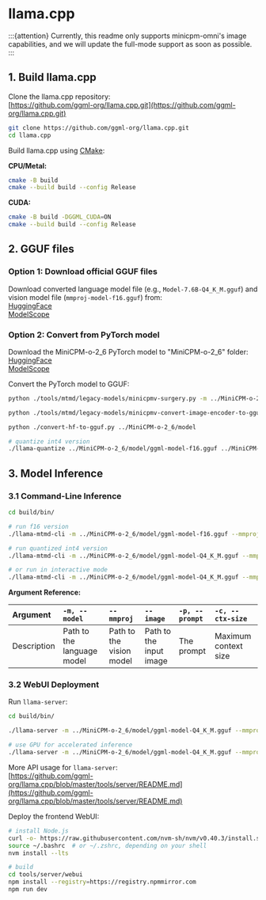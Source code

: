 # llama.cpp

:::{attention}
Currently, this readme only supports minicpm-omni's image capabilities, and we will update the full-mode support as soon as possible.
:::


## 1. Build llama.cpp

Clone the llama.cpp repository:  
[https://github.com/ggml-org/llama.cpp.git](https://github.com/ggml-org/llama.cpp.git)
```bash
git clone https://github.com/ggml-org/llama.cpp.git
cd llama.cpp
```

Build llama.cpp using [CMake](https://github.com/ggerganov/llama.cpp/blob/master/docs/build.md):

**CPU/Metal:**
```bash
cmake -B build
cmake --build build --config Release
```

**CUDA:**
```bash
cmake -B build -DGGML_CUDA=ON
cmake --build build --config Release
```
## 2. GGUF files

### Option 1: Download official GGUF files

Download converted language model file (e.g., `Model-7.6B-Q4_K_M.gguf`) and vision model file (`mmproj-model-f16.gguf`) from:  
[HuggingFace](https://huggingface.co/openbmb/MiniCPM-o-2_6-gguf)  
[ModelScope](https://modelscope.cn/models/OpenBMB/MiniCPM-o-2_6-gguf)

### Option 2: Convert from PyTorch model

Download the MiniCPM-o-2_6 PyTorch model to "MiniCPM-o-2_6" folder:  
[HuggingFace](https://huggingface.co/openbmb/MiniCPM-o-2_6)  
[ModelScope](https://modelscope.cn/models/OpenBMB/MiniCPM-o-2_6)

Convert the PyTorch model to GGUF:

```bash
python ./tools/mtmd/legacy-models/minicpmv-surgery.py -m ../MiniCPM-o-2_6

python ./tools/mtmd/legacy-models/minicpmv-convert-image-encoder-to-gguf.py -m ../MiniCPM-o-2_6 --minicpmv-projector ../MiniCPM-o-2_6/minicpmv.projector --output-dir ../MiniCPM-o-2_6/ --image-mean 0.5 0.5 0.5 --image-std 0.5 0.5 0.5

python ./convert-hf-to-gguf.py ../MiniCPM-o-2_6/model

# quantize int4 version
./llama-quantize ../MiniCPM-o-2_6/model/ggml-model-f16.gguf ../MiniCPM-o-2_6/model/ggml-model-Q4_K_M.gguf Q4_K_M
```

## 3. Model Inference

### 3.1 Command-Line Inference

```bash
cd build/bin/

# run f16 version
./llama-mtmd-cli -m ../MiniCPM-o-2_6/model/ggml-model-f16.gguf --mmproj ../MiniCPM-o-2_6/mmproj-model-f16.gguf -c 4096 --temp 0.7 --top-p 0.8 --top-k 100 --repeat-penalty 1.05 --image xx.jpg -p "What is in the image?"

# run quantized int4 version
./llama-mtmd-cli -m ../MiniCPM-o-2_6/model/ggml-model-Q4_K_M.gguf --mmproj ../MiniCPM-o-2_6/mmproj-model-f16.gguf -c 4096 --temp 0.7 --top-p 0.8 --top-k 100 --repeat-penalty 1.05 --image xx.jpg -p "What is in the image?"

# or run in interactive mode
./llama-mtmd-cli -m ../MiniCPM-o-2_6/model/ggml-model-Q4_K_M.gguf --mmproj ../MiniCPM-o-2_6/mmproj-model-f16.gguf -c 4096 --temp 0.7 --top-p 0.8 --top-k 100 --repeat-penalty 1.05 --image xx.jpg -i
```

**Argument Reference:**

| Argument | `-m, --model` | `--mmproj` | `--image` | `-p, --prompt` | `-c, --ctx-size` |
| :--- | :--- | :--- | :--- | :--- | :--- |
| Description | Path to the language model | Path to the vision model | Path to the input image | The prompt | Maximum context size |

### 3.2 WebUI Deployment

Run `llama-server`:

```bash
cd build/bin/

./llama-server -m ../MiniCPM-o-2_6/model/ggml-model-Q4_K_M.gguf --mmproj ../MiniCPM-o-2_6/mmproj-model-f16.gguf

# use GPU for accelerated inference
./llama-server -m ../MiniCPM-o-2_6/model/ggml-model-Q4_K_M.gguf --mmproj ../MiniCPM-o-2_6/mmproj-model-f16.gguf -ngl 10000
```

More API usage for `llama-server`:  
[https://github.com/ggml-org/llama.cpp/blob/master/tools/server/README.md](https://github.com/ggml-org/llama.cpp/blob/master/tools/server/README.md)

Deploy the frontend WebUI:

```bash
# install Node.js
curl -o- https://raw.githubusercontent.com/nvm-sh/nvm/v0.40.3/install.sh | bash
source ~/.bashrc  # or ~/.zshrc, depending on your shell
nvm install --lts

# build
cd tools/server/webui
npm install --registry=https://registry.npmmirror.com
npm run dev
```
